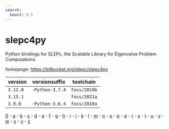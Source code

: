 ```yaml
---
search:
  boost: 0.5
---
```

# slepc4py

Python bindings for SLEPc, the Scalable Library for Eigenvalue Problem Computations.

*homepage*: <https://bitbucket.org/slepc/slepc4py>

version | versionsuffix | toolchain
--------|---------------|----------
``3.12.0`` | ``-Python-3.7.4`` | ``foss/2019b``
``3.15.1`` |  | ``foss/2021a``
``3.9.0`` | ``-Python-3.6.4`` | ``foss/2018a``

[0](../0/index.md) - [a](../a/index.md) - [b](../b/index.md) - [c](../c/index.md) - [d](../d/index.md) - [e](../e/index.md) - [f](../f/index.md) - [g](../g/index.md) - [h](../h/index.md) - [i](../i/index.md) - [j](../j/index.md) - [k](../k/index.md) - [l](../l/index.md) - [m](../m/index.md) - [n](../n/index.md) - [o](../o/index.md) - [p](../p/index.md) - [q](../q/index.md) - [r](../r/index.md) - [s](../s/index.md) - [t](../t/index.md) - [u](../u/index.md) - [v](../v/index.md) - [w](../w/index.md) - [x](../x/index.md) - [y](../y/index.md) - [z](../z/index.md)

